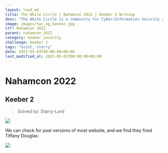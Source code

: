 ```yaml
---
layout: load_md
title: The White Circle | Nahamcon 2022 | Keeber 2 Writeup
desc: "The White Circle is a community for Cyber/Information Security students, enthusiasts and professionals. You can discuss anything related to Security, share your knowledge with others, get help when you need it and proceed further in your journey with amazing people from all over the world."
image: images/twc_og_banner.jpg
ctf: Nahamcon 2022
parent: nahamcon_2022
category: keeber_security
challenge: Keeber 2
tags: "osint, starry"
date: 2022-05-03T00:00:00+00:00
last_modified_at: 2022-05-03T00:00:00+00:00
---
```


<h1 class="heading card-title white-text">Nahamcon 2022</h1>

## Keeber 2
> Solved by: Starry-Lord

![](https://i.imgur.com/FEy7Elt.png)

We can check for past versions of most website, and we find they fired Tiffany Douglas:

![](https://i.imgur.com/3N5SVar.png)

